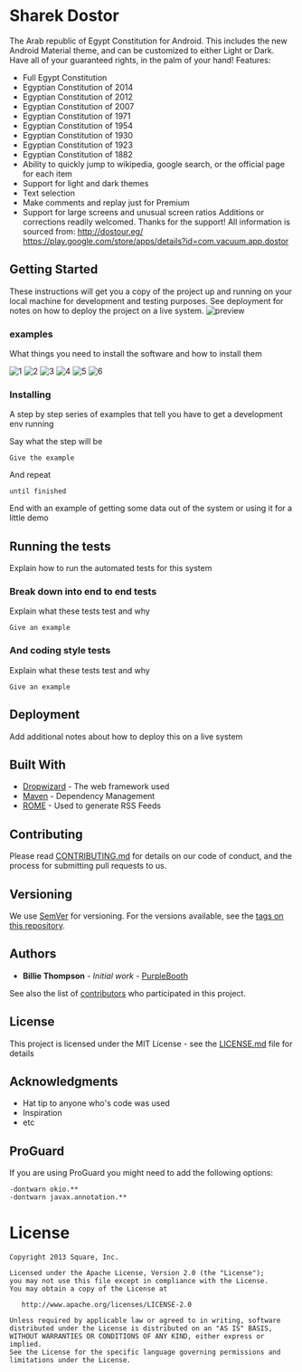 # Sharek Dostor

The Arab republic of Egypt Constitution for Android.
This includes the new Android Material theme, and can be customized to either Light or Dark. 
Have all of your guaranteed rights, in the palm of your hand!
Features:
- Full Egypt Constitution
- Egyptian Constitution of 2014
- Egyptian Constitution of 2012
- Egyptian Constitution of 2007
- Egyptian Constitution of 1971
- Egyptian Constitution of 1954
- Egyptian Constitution of 1930
- Egyptian Constitution of 1923
- Egyptian Constitution of 1882
- Ability to quickly jump to wikipedia, google search, or the official page for each item
- Support for light and dark themes
- Text selection
- Make comments and replay just for Premium
- Support for large screens and unusual screen ratios
Additions or corrections readily welcomed. Thanks for the support!
All information is sourced from: http://dostour.eg/
https://play.google.com/store/apps/details?id=com.vacuum.app.dostor

## Getting Started

These instructions will get you a copy of the project up and running on your local machine for development and testing purposes. See deployment for notes on how to deploy the project on a live system.
![preview](https://user-images.githubusercontent.com/16405013/32340275-c849f59c-c002-11e7-96b4-a07500dbb004.jpg)

### examples

What things you need to install the software and how to install them

![1](https://user-images.githubusercontent.com/16405013/32340308-e17cbc48-c002-11e7-8ff0-2975bb07ee6a.jpg)
![2](https://user-images.githubusercontent.com/16405013/32340337-fb15c050-c002-11e7-8383-ed711db94a2b.jpg)
![3](https://user-images.githubusercontent.com/16405013/32340396-2a9696ec-c003-11e7-99f4-e275e79a24c6.jpg)
![4](https://user-images.githubusercontent.com/16405013/32340428-3c6a08c2-c003-11e7-95d9-2fc35fe712f6.jpg)
![5](https://user-images.githubusercontent.com/16405013/32340453-4eb2f9bc-c003-11e7-83b8-772b905ec6be.jpg)
![6](https://user-images.githubusercontent.com/16405013/32340472-5d8a6420-c003-11e7-9454-4cb08de0c03a.jpg)



### Installing

A step by step series of examples that tell you have to get a development env running

Say what the step will be

```
Give the example
```

And repeat

```
until finished
```

End with an example of getting some data out of the system or using it for a little demo

## Running the tests

Explain how to run the automated tests for this system

### Break down into end to end tests

Explain what these tests test and why

```
Give an example
```

### And coding style tests

Explain what these tests test and why

```
Give an example
```

## Deployment

Add additional notes about how to deploy this on a live system

## Built With

* [Dropwizard](http://www.dropwizard.io/1.0.2/docs/) - The web framework used
* [Maven](https://maven.apache.org/) - Dependency Management
* [ROME](https://rometools.github.io/rome/) - Used to generate RSS Feeds

## Contributing

Please read [CONTRIBUTING.md](https://gist.github.com/PurpleBooth/b24679402957c63ec426) for details on our code of conduct, and the process for submitting pull requests to us.

## Versioning

We use [SemVer](http://semver.org/) for versioning. For the versions available, see the [tags on this repository](https://github.com/your/project/tags). 

## Authors

* **Billie Thompson** - *Initial work* - [PurpleBooth](https://github.com/PurpleBooth)

See also the list of [contributors](https://github.com/your/project/contributors) who participated in this project.

## License

This project is licensed under the MIT License - see the [LICENSE.md](LICENSE.md) file for details

## Acknowledgments

* Hat tip to anyone who's code was used
* Inspiration
* etc

ProGuard
--------

If you are using ProGuard you might need to add the following options:
```
-dontwarn okio.**
-dontwarn javax.annotation.**
```


License
=======

    Copyright 2013 Square, Inc.

    Licensed under the Apache License, Version 2.0 (the "License");
    you may not use this file except in compliance with the License.
    You may obtain a copy of the License at

       http://www.apache.org/licenses/LICENSE-2.0

    Unless required by applicable law or agreed to in writing, software
    distributed under the License is distributed on an "AS IS" BASIS,
    WITHOUT WARRANTIES OR CONDITIONS OF ANY KIND, either express or implied.
    See the License for the specific language governing permissions and
    limitations under the License.


 [1]: https://play.google.com/store/apps/details?id=com.vacuum.app.dostor
 [2]: http://dostour.eg/
 [snap]: http://dostour.eg/



